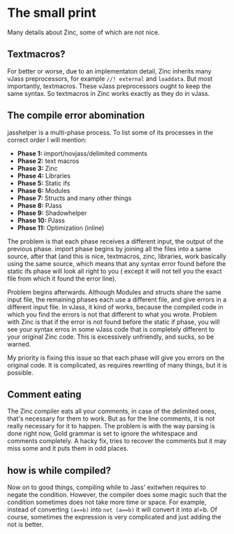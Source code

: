 # The small print

Many details about Zinc, some of which are not nice.

## Textmacros?

For better or worse, due to an implementaton detail, Zinc inherits many vJass preprocessors, for example `//! external`
and `loaddata`. But most importantly, textmacros. These vJass preprocessors ought to keep the same syntax. So textmacros
in Zinc works exactly as they do in vJass.

## The compile error abomination

jasshelper is a multi-phase process. To list some of its processes in the correct order I will mention:

* **Phase 1:** import/novjass/delimited comments
* **Phase 2:** text macros
* **Phase 3:** Zinc
* **Phase 4:** Libraries
* **Phase 5:** Static ifs
* **Phase 6:** Modules
* **Phase 7:** Structs and many other things
* **Phase 8:** PJass
* **Phase 9:** Shadowhelper
* **Phase 10:** PJass
* **Phase 11:** Optimization (inline)

The problem is that each phase receives a different input, the output of the previous phase. import phase begins by
joining all the files into a same source, after that (and this is nice, textmacros, zinc, libraries, work basically
using the same source, which means that any syntax error found before the static ifs phase will look all right to you (
except it will not tell you the exact file from which it found the error line).

Problem begins afterwards. Although Modules and structs share the same input file, the remaining phases each use a
different file, and give errors in a different input file. In vJass, it kind of works, because the compiled code in
which you find the errors is not that different to what you wrote. Problem with Zinc is that if the error is not found
before the static if phase, you will see your syntax erros in some vJass code that is completely different to your
original Zinc code. This is excessively unfriendly, and sucks, so be warned.

My priority is fixing this issue so that each phase will give you errors on the original code. It is complicated, as
requires rewriting of many things, but it is possible.

## Comment eating

The Zinc compiler eats all your comments, in case of the delimited ones, that&apos;s necessary for them to work. But as
for the line comments, it is not really necessary for it to happen. The problem is with the way parsing is done right
now, Gold grammar is set to ignore the whitespace and comments completely. A hacky fix, tries to recover the comments
but it may miss some and it puts them in odd places.

## how is while compiled?

Now on to good things, compiling while to Jass&apos; exitwhen requires to negate the condition. However, the compiler
does some magic such that the condition sometimes does not take more time or space. For example, instead of converting
`(a==b)` into `not (a==b)` it will convert it into a!=b. Of course, sometimes the expression is very complicated and
just adding the not is better.
